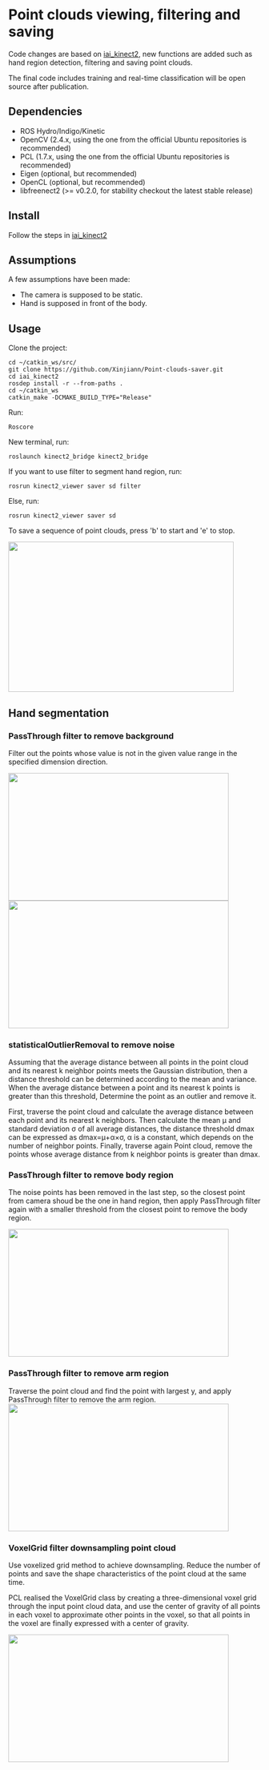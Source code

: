 # Point clouds viewing, filtering and saving

Code changes are based on [iai_kinect2](https://github.com/code-iai/iai_kinect2), new functions are added such as hand region detection, filtering and saving point clouds.

The final code includes training and real-time classification will be open source after publication.
## Dependencies
* ROS Hydro/Indigo/Kinetic
* OpenCV (2.4.x, using the one from the official Ubuntu repositories is recommended)
* PCL (1.7.x, using the one from the official Ubuntu repositories is recommended)
* Eigen (optional, but recommended)
* OpenCL (optional, but recommended)
* libfreenect2 (>= v0.2.0, for stability checkout the latest stable release)
## Install
Follow the steps in [iai_kinect2](https://github.com/code-iai/iai_kinect2)

## Assumptions

A few assumptions have been made:

* The camera is supposed to be static.
* Hand is supposed in front of the body.

## Usage

Clone the project:
```git
cd ~/catkin_ws/src/
git clone https://github.com/Xinjiann/Point-clouds-saver.git
cd iai_kinect2
rosdep install -r --from-paths .
cd ~/catkin_ws
catkin_make -DCMAKE_BUILD_TYPE="Release"
```
Run:
```git
Roscore
```
New terminal, run:
```git
roslaunch kinect2_bridge kinect2_bridge
```
If you want to use filter to segment hand region, run:
```git
rosrun kinect2_viewer saver sd filter
```
Else, run:
```git
rosrun kinect2_viewer saver sd
```
To save a sequence of point clouds, press 'b' to start and 'e' to stop.

<img src="https://github.com/Xinjiann/Point-clouds-saver/blob/main/img/screenshot_terminal.png" width = "450" height = "300" />


## Hand segmentation

### PassThrough filter to remove background
Filter out the points whose value is not in the given value range in the specified dimension direction.

<img src="https://github.com/Xinjiann/Point-clouds-saver/blob/main/img/first_.png" width = "440" height = "255" align=center/>
<img src="https://github.com/Xinjiann/Point-clouds-saver/blob/main/img/second_.png" width = "440" height = "255" align=center/>


### statisticalOutlierRemoval to remove noise

Assuming that the average distance between all points in the point cloud and its nearest k neighbor points meets the Gaussian distribution, then a distance threshold can be determined according to the mean and variance. When the average distance between a point and its nearest k points is greater than this threshold, Determine the point as an outlier and remove it.

First, traverse the point cloud and calculate the average distance between each point and its nearest k neighbors. Then calculate the mean μ and standard deviation σ of all average distances, the distance threshold dmax can be expressed as dmax=μ+α×σ, α is a constant, which depends on the number of neighbor points. Finally, traverse again Point cloud, remove the points whose average distance from k neighbor points is greater than dmax.

### PassThrough filter to remove body region

The noise points has been removed in the last step, so the closest point from camera shoud be the one in hand region, then apply PassThrough filter again with a smaller threshold from the closest point to remove the body region.

<img src="https://github.com/Xinjiann/Point-clouds-saver/blob/main/img/third_.png" width = "440" height = "255" align=center/>

### PassThrough filter to remove arm region
Traverse the point cloud and find the point with largest y, and apply PassThrough filter to remove the arm region.
<img src="https://github.com/Xinjiann/Point-clouds-saver/blob/main/img/hand.png" width = "440" height = "255" align=center/>

### VoxelGrid filter downsampling point cloud

Use voxelized grid method to achieve downsampling. Reduce the number of points and save the shape characteristics of the point cloud at the same time. 

PCL realised the VoxelGrid class by creating a three-dimensional voxel grid through the input point cloud data, and use the center of gravity of all points in each voxel to approximate other points in the voxel, so that all points in the voxel are finally expressed with a center of gravity.

<img src="https://github.com/Xinjiann/Point-clouds-saver/blob/main/img/final.png" width = "440" height = "255" align=center/>
